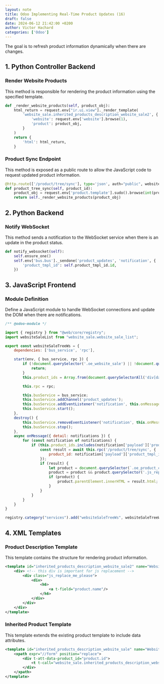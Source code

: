 ```yaml
---
layout: note
title: Odoo Implementing Real-Time Product Updates (16)
draft: false
date: 2024-06-12 21:42:00 +0200
author: Victor Hachard
categories: ['Odoo']
---
```


The goal is to refresh product information dynamically when there are changes.

## 1. Python Controller Backend

### Render Website Products

This method is responsible for rendering the product information using the specified template.

```python
def _render_website_products(self, product_obj):
    html_return = request.env["ir.ui.view"]._render_template(
        'website_sale.inherited_products_description_website_sale2', {
            'website': request.env['website'].browse(1),
            'product': product_obj,
        }
    )
    return {
        'html': html_return,
    }
```

### Product Sync Endpoint

This method is exposed as a public route to allow the JavaScript code to request updated product information.

```python
@http.route(['/product/tree/sync'], type='json', auth="public", website=True, csrf=False)
def product_tree_sync(self, product_id):
    product_obj = request.env['product.template'].sudo().browse(int(product_id))
    return self._render_website_products(product_obj)
```

## 2. Python Backend

### Notify WebSocket

This method sends a notification to the WebSocket service when there is an update in the product status.

```python
def notify_websocket(self):
    self.ensure_one()
    self.env['bus.bus']._sendone('product_updates', 'notification', {
        'product_tmpl_id': self.product_tmpl_id.id,
    })
```

## 3. JavaScript Frontend

### Module Definition

Define a JavaScript module to handle WebSocket connections and update the DOM when there are notifications.

```javascript
/** @odoo-module */

import { registry } from "@web/core/registry";
import websiteSaleList from "website_sale.website_sale_list";

export const websiteSaleTreeWs = {
    dependencies: ['bus_service', 'rpc'],

    start(env, { bus_service, rpc }) {
        if (!document.querySelector('.oe_website_sale') || !document.querySelector('.oe_product_cart')) {
            return;
        }
        this.product_ids = Array.from(document.querySelectorAll('div[data-product_id]')).map(product => parseInt(product.getAttribute('data-product_id')));

        this.rpc = rpc;

        this.busService = bus_service;
        this.busService.addChannel('product_updates');
        this.busService.addEventListener('notification', this.onMessage.bind(this));
        this.busService.start();
    },
    destroy() {
        this.busService.removeEventListener('notification', this.onMessage.bind(this));
        this.busService.stop();
    },
    async onMessage({ detail: notifications }) {
        for (const notification of notifications) {
            if (this.product_ids.includes(notification['payload']['product_tmpl_id'])) {
                const result = await this.rpc('/product/tree/sync', {
                    product_id: notification['payload']['product_tmpl_id'],
                });
                if (result) {
                    let product = document.querySelector(`.oe_product_cart[data-product_id="${notification['payload']['product_tmpl_id']}"]`);
                    product = product && product.querySelector('.js_replace_me_please');
                    if (product) {
                        product.parentElement.innerHTML = result.html;
                    }
                }
            }
        }
    }
}

registry.category("services").add("websiteSaleTreeWs", websiteSaleTreeWs);
```

## 4. XML Templates

### Product Description Template

This template contains the structure for rendering product information.

```xml
<template id="inherited_products_description_website_sale2" name="Website Sale Products 2">
    <div> <!-- this div is important for js replacement -->
        <div class="js_replace_me_please">
            <div>
                <h6>
                    <a t-field="product.name"/>
                </h6>
            </div>
        </div>
    </div>
</template>
```

### Inherited Product Template

This template extends the existing product template to include data attributes.

```xml
<template id="inherited_products_description_website_sale" name="Website Sale Products" inherit_id="website_sale.products_item">
    <xpath expr="//form" position="replace">
        <div t-att-data-product_id="product.id">
            <t t-call="website_sale.inherited_products_description_website_sale2"/>
        </div>
    </xpath>
</template>
```

